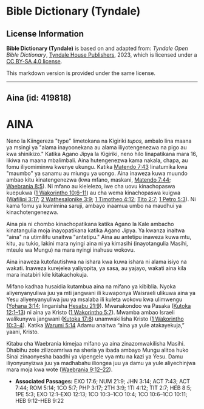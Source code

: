 # Bible Dictionary (Tyndale)

## License Information

**Bible Dictionary (Tyndale)** is based on and adapted from: _Tyndale Open Bible Dictionary_, [Tyndale House Publishers](https://tyndaleopenresources.com/), 2023, which is licensed under a [CC BY-SA 4.0 license](https://creativecommons.org/licenses/by-sa/4.0/legalcode.en).

This markdown version is provided under the same license.



--------------------------------

## Aina (id: 419818)

AINA
====

Neno la Kiingereza "type" limetokana na Kigiriki *tupos,* ambalo lina maana ya msingi ya "alama inayoonekana au alama iliyotengenezwa na pigo au kwa shinikizo." Katika Agano Jipya la Kigiriki, neno hilo linapatikana mara 16, likiwa na maana mbalimbali. Aina hutengenezwa kama nakala, chapa, au fomu iliyomiminwa kwenye ukungu. Katika [Matendo 7:43](https://ref.ly/Acts7:43) linatumika kwa "maumbo" ya sanamu au miungu ya uongo. Aina inaweza kuwa muundo ambao kitu kinatengenezwa (kwa mfano, maskani, [Matendo 7:44](https://ref.ly/Acts7:44); [Waebrania 8:5](https://ref.ly/Heb8:5)). Ni mfano au kielelezo, iwe cha uovu kinachopaswa kuepukwa ([1 Wakorintho 10:6–11](https://ref.ly/1Cor10:6-1Cor10:11)) au cha wema kinachopaswa kuigwa ([Wafilipi 3:17](https://ref.ly/Phil3:17); [2 Wathesalonike 3:9](https://ref.ly/2Thess3:9); [1 Timotheo 4:12](https://ref.ly/1Tim4:12); [Tito 2:7](https://ref.ly/Titus2:7); [1 Petro 5:3](https://ref.ly/1Pet5:3)). Ni kama fomu ya kumimina saruji, ambayo inaamua umbo na maudhui ya kinachotengenezwa.

Aina pia ni chombo kinachopatikana katika Agano la Kale ambacho kinatangulia moja inayopatikana katika Agano Jipya. Ya kwanza inaitwa "aina" na utimilifu unaitwa "antetipu." Aina au antetipu inaweza kuwa mtu, kitu, au tukio, lakini mara nyingi aina ni ya kimasihi (inayotangulia Masihi, mteule wa Mungu) na mara nyingi inahusu wokovu.

Aina inaweza kutofautishwa na ishara kwa kuwa ishara ni alama isiyo na wakati. Inaweza kurejelea yaliyopita, ya sasa, au yajayo, wakati aina kila mara inatabiri kile kitakachokuja.

Mifano kadhaa husaidia kutambua aina na mifano ya kibiblia. Nyoka aliyenyanyuliwa juu ya mti jangwani ili kuwaponya Waisraeli ulikuwa aina ya Yesu aliyenyanyuliwa juu ya msalaba ili kuleta wokovu kwa ulimwengu ([Yohana 3:14](https://ref.ly/John3:14); linganisha [Hesabu 21:9](https://ref.ly/Num21:9)). Mwanakondoo wa Pasaka ([Kutoka 12:1–13](https://ref.ly/Exod12:1-Exod12:13)) ni aina ya Kristo ([1 Wakorintho 5:7](https://ref.ly/1Cor5:7)). Mwamba ambao Israeli walikunywa jangwani ([Kutoka 17:6](https://ref.ly/Exod17:6)) unamwakilisha Kristo ([1 Wakorintho 10:3–4](https://ref.ly/1Cor10:3-1Cor10:4)). Katika [Warumi 5:14](https://ref.ly/Rom5:14) Adamu anaitwa “aina ya yule atakayekuja,” yaani, Kristo.

Kitabu cha Waebrania kimejaa mifano ya aina zinazomwakilisha Masihi. Dhabihu zote zilizoamriwa na sheria ya ibada ambayo Mungu alitoa huko Sinai zinaonyesha baadhi ya vipengele vya mtu na kazi ya Yesu. Damu iliyonyunyizwa juu ya madhabahu iliongea juu ya damu ya yule aliyechinjwa mara moja kwa wote ([Waebrania 9:12–22](https://ref.ly/Heb9:12-Heb9:22)).

* **Associated Passages:** EXO 17:6; NUM 21:9; JHN 3:14; ACT 7:43; ACT 7:44; ROM 5:14; 1CO 5:7; PHP 3:17; 2TH 3:9; 1TI 4:12; TIT 2:7; HEB 8:5; 1PE 5:3; EXO 12:1–EXO 12:13; 1CO 10:3–1CO 10:4; 1CO 10:6–1CO 10:11; HEB 9:12–HEB 9:22

